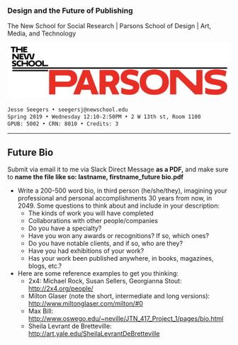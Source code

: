 ### Design and the Future of Publishing

The New School for Social Research | Parsons School of Design | Art, Media, and Technology

![Parsons_Logo3_Large_RGB](Parsons_Logo3_Large_RGB.jpg)

~~~~
Jesse Seegers • seegersj@newschool.edu
Spring 2019 • Wednesday 12:10-2:50PM • 2 W 13th st, Room 1100
GPUB: 5002 • CRN: 8010 • Credits: 3
~~~~

---

## **Future Bio**

Submit via email it to me via Slack Direct Message **as a PDF,** and make sure to **name the file like so: lastname, firstname_future bio.pdf**

- Write a 200-500 word bio, in third person (he/she/they), imagining your professional and personal accomplishments 30 years from now, in 2049. Some questions to think about and include in your description:
  - The kinds of work you will have completed
  - Collaborations with other people/companies
  - Do you have a specialty?
  - Have you won any awards or recognitions? If so, which ones?
  - Do you have notable clients, and if so, who are they?
  - Have you had exhibitions of your work?
  - Has your work been published anywhere, in books, magazines, blogs, etc.?
- Here are some reference examples to get you thinking:
  - 2x4: Michael Rock, Susan Sellers, Georgianna Stout: <http://2x4.org/people/>
  - Milton Glaser (note the short, intermediate and long versions): <http://www.miltonglaser.com/milton/#0>
  - Max Bill: <http://www.oswego.edu/~neville/JTN_417_Project_1/pages/bio.html>
  - Sheila Levrant de Bretteville: <http://art.yale.edu/SheilaLevrantDeBretteville>